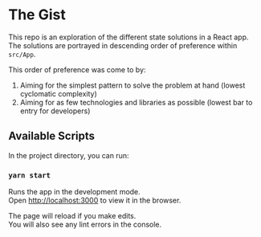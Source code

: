 # The Gist

This repo is an exploration of the different state solutions in a React app.
The solutions are portrayed in descending order of preference within `src/App`.

This order of preference was come to by:

1. Aiming for the simplest pattern to solve the problem at hand (lowest cyclomatic complexity)
2. Aiming for as few technologies and libraries as possible (lowest bar to entry for developers)

## Available Scripts

In the project directory, you can run:

### `yarn start`

Runs the app in the development mode.<br />
Open [http://localhost:3000](http://localhost:3000) to view it in the browser.

The page will reload if you make edits.<br />
You will also see any lint errors in the console.
